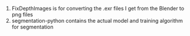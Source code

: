 1. FixDepthImages is for converting the .exr files I get from the Blender to png files
2. segmentation-python contains the actual model and training algorithm for segmentation